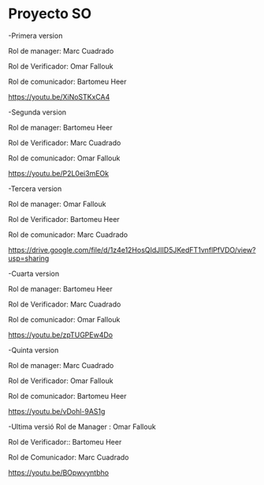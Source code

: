 # Proyecto SO
-Primera version

Rol de manager: Marc Cuadrado

Rol de Verificador: Omar Fallouk

Rol de comunicador: Bartomeu Heer

https://youtu.be/XiNoSTKxCA4


-Segunda version

Rol de manager: Bartomeu Heer 

Rol de Verificador: Marc Cuadrado

Rol de comunicador: Omar Fallouk

https://youtu.be/P2L0ei3mEOk

-Tercera version

Rol de manager: Omar Fallouk

Rol de Verificador: Bartomeu Heer 

Rol de comunicador: Marc Cuadrado

https://drive.google.com/file/d/1z4e12HosQIdJIID5JKedFT1vnflPfVDO/view?usp=sharing

-Cuarta version

Rol de manager: Bartomeu Heer 

Rol de Verificador: Marc Cuadrado

Rol de comunicador: Omar Fallouk

https://youtu.be/zpTUGPEw4Do

-Quinta version

Rol de manager: Marc Cuadrado

Rol de Verificador: Omar Fallouk

Rol de comunicador: Bartomeu Heer 

https://youtu.be/vDohl-9AS1g

-Ultima versió
Rol de Manager : Omar Fallouk

Rol de Verificador::  Bartomeu Heer

Rol de Comunicador: Marc Cuadrado

https://youtu.be/BOpwvyntbho
